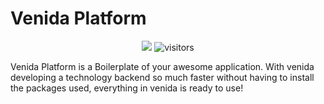 # Venida Platform
<p align="center">
    <a href="https://github.com/SE-JE/venida"><img src="https://img.shields.io/badge/status-updating-brightgreen.svg"></a>
    <img src="https://visitor-badge.laobi.icu/badge?page_id=venida" alt="visitors"/>   
</p>
Venida Platform is a Boilerplate of your awesome application.
With venida developing a technology backend so much faster without having to install the packages used, everything in venida is ready to use!
